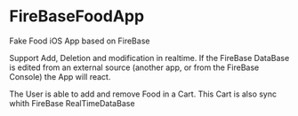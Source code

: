 # FireBaseFoodApp
Fake Food iOS App based on FireBase

Support Add, Deletion and modification in realtime.
If the FireBase DataBase is edited from an external source (another app, or from the FireBase Console) the App will react.

The User is able to add and remove Food in a Cart.
This Cart is also sync whith FireBase RealTimeDataBase
